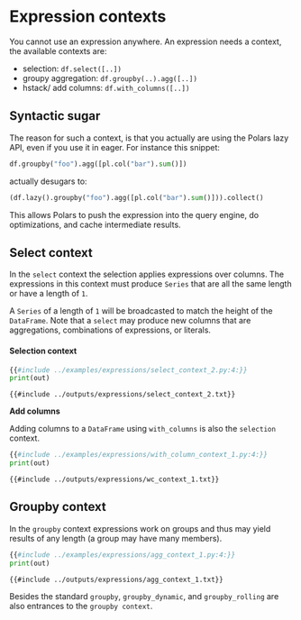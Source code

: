 # Expression contexts

You cannot use an expression anywhere. An expression needs a context, the available contexts are:

- selection: `df.select([..])`
- groupy aggregation: `df.groupby(..).agg([..])`
- hstack/ add columns: `df.with_columns([..])`

## Syntactic sugar

The reason for such a context, is that you actually are using the Polars lazy API, even if you use it in eager.
For instance this snippet:

```python
df.groupby("foo").agg([pl.col("bar").sum()])
```

actually desugars to:

```python
(df.lazy().groupby("foo").agg([pl.col("bar").sum()])).collect()
```

This allows Polars to push the expression into the query engine, do optimizations, and cache intermediate results.

## Select context

In the `select` context the selection applies expressions over columns. The expressions in this context must produce `Series` that are all
the same length or have a length of `1`.

A `Series` of a length of `1` will be broadcasted to match the height of the `DataFrame`.
Note that a `select` may produce new columns that are aggregations, combinations of expressions, or literals.

#### Selection context

```python
{{#include ../examples/expressions/select_context_2.py:4:}}
print(out)
```

```text
{{#include ../outputs/expressions/select_context_2.txt}}
```

**Add columns**

Adding columns to a `DataFrame` using `with_columns` is also the `selection` context.

```python
{{#include ../examples/expressions/with_column_context_1.py:4:}}
print(out)
```

```text
{{#include ../outputs/expressions/wc_context_1.txt}}
```

## Groupby context

In the `groupby` context expressions work on groups and thus may yield results of any length (a group may have many members).

```python
{{#include ../examples/expressions/agg_context_1.py:4:}}
print(out)
```

```text
{{#include ../outputs/expressions/agg_context_1.txt}}
```

Besides the standard `groupby`, `groupby_dynamic`, and `groupby_rolling` are also entrances to the `groupby context`.
